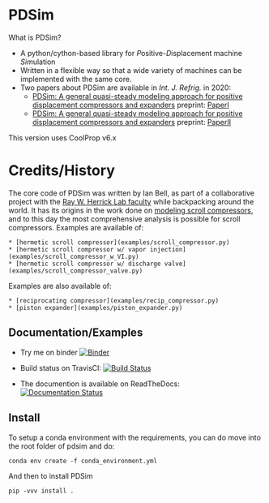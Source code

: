 # PDSim

What is PDSim?

* A python/cython-based library for *P*ositive-*D*isplacement machine *Sim*ulation
* Written in a flexible way so that a wide variety of machines can be implemented with the same core. 
* Two papers about PDSim are available in *Int. J. Refrig.* in 2020:
    * [PDSim: A general quasi-steady modeling approach for positive displacement compressors and expanders](https://doi.org/10.1016/j.ijrefrig.2019.09.002) preprint: [PaperI](doc/papers/PaperI.pdf)
    * [PDSim: A general quasi-steady modeling approach for positive displacement compressors and expanders](https://doi.org/10.1016/j.ijrefrig.2019.10.015) preprint: [PaperII](doc/papers/PaperII.pdf)

This version uses CoolProp v6.x

# Credits/History

The core code of PDSim was written by Ian Bell, as part of a collaborative project with the [Ray W. Herrick Lab faculty](https://engineering.purdue.edu/Herrick) while backpacking around the world. It has its origins in the work done on [modeling scroll compressors](https://docs.lib.purdue.edu/cgi/viewcontent.cgi?article=1003), and to this day the most comprehensive analysis is possible for scroll compressors.  Examples are available of:

	* [hermetic scroll compressor](examples/scroll_compressor.py)
	* [hermetic scroll compressor w/ vapor injection](examples/scroll_compressor_w_VI.py)
	* [hermetic scroll compressor w/ discharge valve](examples/scroll_compressor_valve.py)

Examples are also available of:

	* [reciprocating compressor](examples/recip_compressor.py)
	* [piston expander](examples/piston_expander.py)

## Documentation/Examples

* Try me on binder [![Binder](https://mybinder.org/badge.svg)](https://mybinder.org/v2/gh/ibell/pdsim/master?filepath=doc%2Fnotebooks)

* Build status on TravisCI: [![Build Status](https://travis-ci.com/ibell/pdsim.svg?branch=master)](https://travis-ci.com/ibell/pdsim)

* The documention is available on ReadTheDocs: [![Documentation Status](https://readthedocs.org/projects/pdsim/badge/?version=latest)](http://pdsim.readthedocs.io/en/latest/?badge=latest)

## Install

To setup a conda environment with the requirements, you can do move into the root folder of pdsim and do:
```
conda env create -f conda_environment.yml
```

And then to install PDSim
```
pip -vvv install .
```